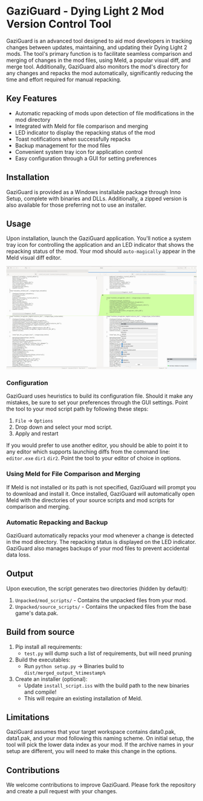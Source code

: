 # GaziGuard - Dying Light 2 Mod Version Control Tool

GaziGuard is an advanced tool designed to aid mod developers in tracking changes between updates, maintaining, and updating their Dying Light 2 mods. The tool's primary function is to facilitate seamless comparison and merging of changes in the mod files, using Meld, a popular visual diff, and merge tool. Additionally, GaziGuard also monitors the mod's directory for any changes and repacks the mod automatically, significantly reducing the time and effort required for manual repacking.

## Key Features
- Automatic repacking of mods upon detection of file modifications in the mod directory
- Integrated with Meld for file comparison and merging
- LED indicator to display the repacking status of the mod
- Toast notifications when successfully repacks
- Backup management for the mod files
- Convenient system tray icon for application control
- Easy configuration through a GUI for setting preferences

## Installation
GaziGuard is provided as a Windows installable package through Inno Setup, complete with binaries and DLLs. Additionally, a zipped version is also available for those preferring not to use an installer.

## Usage
Upon installation, launch the GaziGuard application. You'll notice a system tray icon for controlling the application and an LED indicator that shows the repacking status of the mod. Your mod should `auto-magically` appear in the Meld visual diff editor.

![GaziGuard UI Sample](https://github.com/dwunger/gazi-guard/blob/main/UI_sample.jpg?raw=true)

### Configuration
GaziGuard uses heuristics to build its configuration file. Should it make any mistakes, be sure to set your preferences through the GUI settings. Point the tool to your mod script path by following these steps:

1. `File` → `Options`
2. Drop down and select your mod script.
3. Apply and restart

If you would prefer to use another editor, you should be able to point it to any editor which supports launching diffs from the command line: `editor.exe` `dir1` `dir2`. Point the tool to your editor of choice in options.

### Using Meld for File Comparison and Merging
If Meld is not installed or its path is not specified, GaziGuard will prompt you to download and install it. Once installed, GaziGuard will automatically open Meld with the directories of your source scripts and mod scripts for comparison and merging.

### Automatic Repacking and Backup
GaziGuard automatically repacks your mod whenever a change is detected in the mod directory. The repacking status is displayed on the LED indicator. GaziGuard also manages backups of your mod files to prevent accidental data loss.

## Output

Upon execution, the script generates two directories (hidden by default):

1. `Unpacked/mod_scripts/` - Contains the unpacked files from your mod.
2. `Unpacked/source_scripts/` - Contains the unpacked files from the base game's data.pak.

## Build from source
1. Pip install all requirements:
   * `test.py` will dump such a list of requirements, but will need pruning
2. Build the executables:
   * Run `python setup.py` → Binaries build to `dist/merged_output_%timestamp%`
3. Create an installer (optional):
   * Update `install_script.iss` with the build path to the new binaries and compile!
   * This will require an existing installation of Meld.

## Limitations
GaziGuard assumes that your target workspace contains data0.pak, data1.pak, and your mod following this naming scheme. On initial setup, the tool will pick the lower data index as your mod. If the archive names in your setup are different, you will need to make this change in the options.

## Contributions
We welcome contributions to improve GaziGuard. Please fork the repository and create a pull request with your changes.
